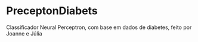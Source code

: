 # PreceptonDiabets
Classificador Neural Perceptron, com base em dados de diabetes, feito por Joanne e Júlia
